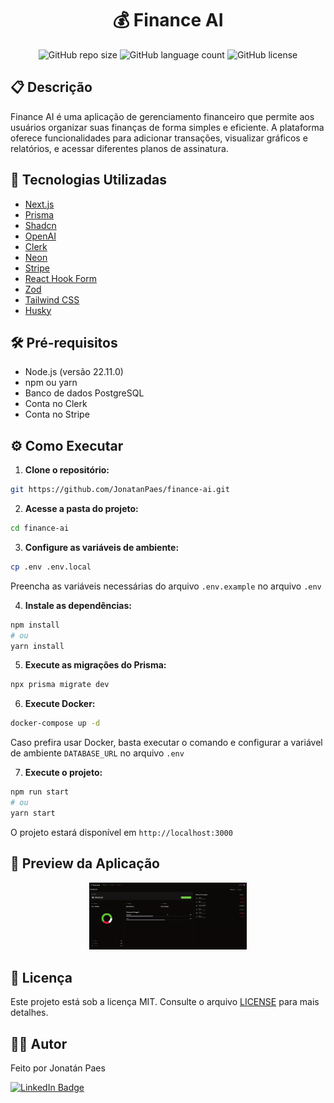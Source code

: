 <div align="center">
  <h1>💰 Finance AI</h1>
  
  ![GitHub repo size](https://img.shields.io/github/repo-size/JonatanPaes/finance-ai)
  ![GitHub language count](https://img.shields.io/github/languages/count/JonatanPaes/finance-ai)
  ![GitHub license](https://img.shields.io/github/license/JonatanPaes/finance-ai)
</div>

## 📋 Descrição

Finance AI é uma aplicação de gerenciamento financeiro que permite aos usuários organizar suas finanças de forma simples e eficiente. A plataforma oferece funcionalidades para adicionar transações, visualizar gráficos e relatórios, e acessar diferentes planos de assinatura.

## 🚀 Tecnologias Utilizadas

- [Next.js](https://nextjs.org/)
- [Prisma](https://www.prisma.io/)
- [Shadcn](https://shadcn.dev/)
- [OpenAI](https://openai.com/)
- [Clerk](https://clerk.dev/)
- [Neon](https://neon.tech/)
- [Stripe](https://stripe.com/)
- [React Hook Form](https://react-hook-form.com/)
- [Zod](https://zod.dev/)
- [Tailwind CSS](https://tailwindcss.com/)
- [Husky](https://typicode.github.io/husky/)


## 🛠️ Pré-requisitos

- Node.js (versão 22.11.0)
- npm ou yarn
- Banco de dados PostgreSQL
- Conta no Clerk
- Conta no Stripe

## ⚙️ Como Executar

1. **Clone o repositório:**
```bash
git https://github.com/JonatanPaes/finance-ai.git
```

2. **Acesse a pasta do projeto:**
```bash
cd finance-ai
```
3. **Configure as variáveis de ambiente:**
```bash
cp .env .env.local
```
Preencha as variáveis necessárias do arquivo `.env.example` no arquivo `.env`

4. **Instale as dependências:**
```bash
npm install
# ou
yarn install
```

5. **Execute as migrações do Prisma:**
```bash
npx prisma migrate dev
```

6. **Execute Docker:**
```bash
docker-compose up -d
```
Caso prefira usar Docker, basta executar o comando e configurar a variável de ambiente `DATABASE_URL` no arquivo `.env`

7. **Execute o projeto:**
```bash
npm run start
# ou
yarn start
```

O projeto estará disponível em `http://localhost:3000`

## 📱 Preview da Aplicação

<div align="center">
  <img alt="Demonstração do Ignite Gym" src="./preview/finance-ai.gif" width="50%" height="50%" />
</div>

## 📄 Licença

Este projeto está sob a licença MIT. Consulte o arquivo [LICENSE](./LICENSE) para mais detalhes.

## 👨‍💻 Autor

Feito por Jonatán Paes

[![LinkedIn Badge](https://img.shields.io/badge/LinkedIn-0077B5?style=flat&logo=linkedin&logoColor=white)](https://www.linkedin.com/in/jonatanpaes182/)

